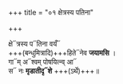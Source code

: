 +++
title = "०१ क्षेत्रस्य पतिना"

+++

क्षे᳓त्रस्य प᳓तिना वयँ᳓  
+++(बन्धुमित्रादि)+++हिते᳓नेव **जयामसि** ।  
गा᳓म् अ᳓श्वम् पोषयित्न्व् आ᳓  
स᳓ नः **मृडातीदृ᳓शे** +++(ऽर्थे)+++॥    
